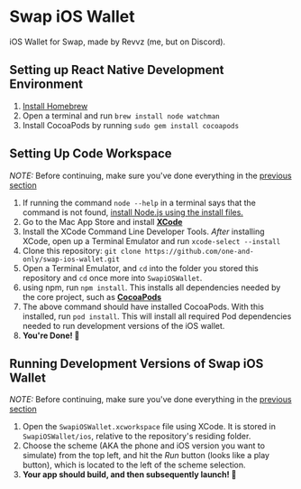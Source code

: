 # Swap iOS Wallet
iOS Wallet for Swap, made by Revvz (me, but on Discord).

## Setting up React Native Development Environment

1. [Install Homebrew](https://docs.brew.sh/Installation)
1. Open a terminal and run `brew install node watchman`
1. Install CocoaPods by running `sudo gem install cocoapods`

## Setting Up Code Workspace

*NOTE:* Before continuing, make sure you've done everything in the [previous section](#setting-up-react-native-development-environment)
1. If running the command `node --help` in a terminal says that the command is not found, [install Node.js using the install files.](https://nodejs.org/en/)
1. Go to the Mac App Store and install **[XCode](https://developer.apple.com/xcode/)**
1. Install the XCode Command Line Developer Tools. *After* installing XCode, open up a Terminal Emulator and run `xcode-select --install`
1. Clone this repository: `git clone https://github.com/one-and-only/swap-ios-wallet.git`
1. Open a Terminal Emulator, and `cd` into the folder you stored this repository and `cd` once more into `SwapiOSWallet`.
1. using npm, run `npm install`. This installs all dependencies needed by the core project, such as **[CocoaPods](https://cocoapods.org/)**
1. The above command should have installed CocoaPods. With this installed, run `pod install`. This will install all required Pod dependencies needed to run development versions of the iOS wallet.
1. **You're Done! 🎉**

## Running Development Versions of Swap iOS Wallet

*NOTE:* Before continuing, make sure you've done everything in the [previous section](#setting-up-code-workspace)
1. Open the `SwapiOSWallet.xcworkspace` file using XCode. It is stored in `SwapiOSWallet/ios`, relative to the repository's residing folder.
1. Choose the scheme (AKA the phone and iOS version you want to simulate) from the top left, and hit the *Run* button (looks like a play button), which is located to the left of the scheme selection.
1. **Your app should build, and then subsequently launch! 🎉**
